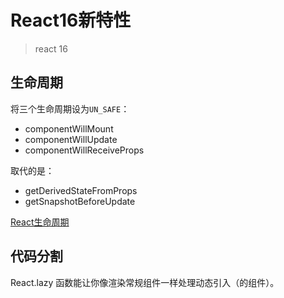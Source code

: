 # React16新特性
> react 16

## 生命周期
将三个生命周期设为`UN_SAFE`：
 - componentWillMount
 - componentWillUpdate
 - componentWillReceiveProps

取代的是：
 - getDerivedStateFromProps
 - getSnapshotBeforeUpdate

[React生命周期](/skill/react/life-cycle/)

## 代码分割
React.lazy 函数能让你像渲染常规组件一样处理动态引入（的组件）。

<!-- 
 

2、context
 

3、React.createRef
 

4、代码分割
 

5、更强的错误处理机制
 

6、render 支持返回数组和字符串
 

7、Fragment
 

8、Hooks（16.8）
 

 

 

1、生命周期（16.4.0）
 

 http://projects.wojtekmaj.pl/react-lifecycle-methods-diagram/
 

 

React16废弃的三个生命周期函数
 

componentWillMount
componentWillReceiveProps
componentWillUpdate
 

 

取而代之的是两个新的生命周期函数
 

static getDerivedStateFromProps
getSnapshotBeforeUpdate
getDerivedStateFromProps在第一次渲染和更新的时候都会被调用，
1、返回一个对象用来更新当前的state对象，如果不需要更新可以返回null
2、静态方法，不能使用 this
而getSnapshotBeforeUpdate只会在更新的时候被调用 (React 17的异步渲染)。
getSnapshotBeforeUpdate，从名字上可以看到，它其实是在DOM真正渲染前(不是调用render)先做了一个快照，以便后续使用
http://localhost:8081/#/getDerivedStateFromProps
参考文档：https://juejin.im/post/5b6f1800f265da282d45a79a
2、context（16.3.0版本）
Context API 可以很容易穿透组件而无副作用，其包含三部分：React.createContext，Provider，Consumer。
React.createContext 是一个函数，它接收初始值并返回带有 Provider 和 Consumer 组件的对象；
Provider 组件是数据的发布方，一般在组件树的上层并接收一个数据的初始值；
Consumer 组件是数据的订阅方，它的 props.children 是一个函数，接收被发布的数据，并且返回 React Element；
Context API是React提供的一种跨节点数据访问的方式

const { Provider, Consumer } = React.createContext('Light');
 
Provider
Provider是需要使用Context的所有组件的根组件。它接受一个value作为props，它表示Context传递的值，它会修改你在创建Context时候设定的默认值。

Consumer
Consumer表示消费者，它接受一个render props作为唯一的children。其实就是一个函数，这个函数会接收到Context传递的数据作为参数，并且需要返回一个组件。
http://localhost:8081/#/context
涉及一些 Consumer封装
参考文档：https://juejin.im/post/5ac598916fb9a028ca53333c
3、React.createRef
何时使用 Refs
下面是几个适合使用 refs 的情况：
管理焦点，文本选择或媒体播放。
触发强制动画。
集成第三方 DOM 库。
避免使用 refs 来做任何可以通过声明式实现来完成的事情。
http://localhost:8081/#/context
参考文档： https://zh-hans.reactjs.org/docs/refs-and-the-dom.html
4、代码分割

// react 15
import Loadable from 'react-loadable';
import MyLoadingComponent from '@/components/common/Loading';

const load = (name, loader) => Loadable({
 name: name,
 loader: loader,
 loading: MyLoadingComponent,
})

React.lazy() 提供了动态 import 组件的能力，实现代码分割。
Suspense 作用是在等待组件时 suspend（暂停）渲染，并显示加载标识。
目前 React v16.6 中 Suspense 只支持一个场景，即使用 React.lazy() 和 实现的动态加载组件。

// react 16
import React, {lazy, Suspense} from 'react';
const OtherComponent = lazy(() => import('./OtherComponent'));

function MyComponent() {
 return (
 <Suspense fallback={<div>Loading...</div>}>
 <OtherComponent />
 </Suspense>
 );
}
参考：http://localhost:8081/#/lazy
5、更强的错误处理机制
新增了组件生命周期的componentDidCatch方法：
我们可以新建一个错误处理的Component来处理react运行时的异常：

import React, { Component } from 'react';
class ErrorHandler extends Component {
 constructor(props) {
 super(props); 
 this.state = { error: false };
 }
 componentDidCatch(error, info) {
 this.setState({ error, info });
 }
 render() {
 if (this.state.error) {
 return null;
 }
 return this.props.children;
 }
}
module.exports = ErrorHandler;

如何使用这个ErrorHandler组件有两种方式：
1) 包裹在页面根组件上，这样所有子组件发生异常时都会被这个组件捕获，在捕获异常的同时我们可以给与用户更友好的错误提示：
render() {
 return (
 <ErrorHandler>
 <Main />
 </ErrorHandler>
 );
}
2) 自定义错误可能发生的情况，以局部组件为例：
我们将ErrorHandler包裹在Recommend上：
render() {
 // <Main>
 return (
 <ErrorHandler><Recommend /></ErrorHandler>
 );
}
在ErrorHandler捕获到错误之后会采用错误的UI显示或者直接赋值为null，来保证页面其余的UI正常的加载
6、render 支持返回数组和字符串
// 不需要再将元素作为子元素装载到根元素下面
render() {
 return [
 <li/>1</li>,
 <li/>2</li>,
 <li/>3</li>,
 ];
}
7、Fragment
render() {
 return (
 <Fragment>
 Some text.
 <h2>A heading</h2>
 More text.
 <h2>Another heading</h2>
 Even more text.
 </Fragment>
 );
}

8、Hooks（16.8）
Hooks 要解决的是状态逻辑复用问题，且不会产生 JSX 嵌套地狱，其特性如下：
多个状态不会产生嵌套，依然是平铺写法；
Hooks 可以引用其他 Hooks；
更容易将组件的 UI 与状态分离；
Hooks 并不是通过 Proxy 或者 getters 实现，而是通过数组实现，每次 useState 都会改变下标，如果 useState 被包裹在 condition 中，那每次执行的下标就可能对不上，导致 useState 导出的 setter 更新错数据。
State Hook
Effect Hook
useEffect 就是一个 Effect Hook，给函数组件增加了操作副作用的能力。它跟 class 组件中的 componentDidMount、componentDidUpdate 和 componentWillUnmount 具有相同的用途，只不过被合并成了一个 API。（我们会在使用 Effect Hook 里展示对比 useEffect 和这些方法的例子。） -->